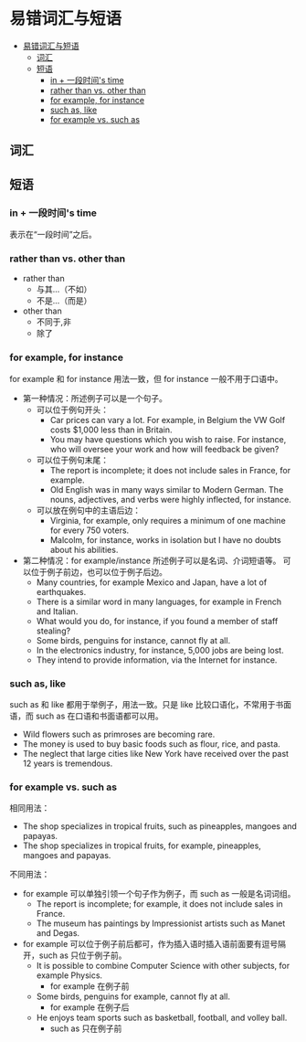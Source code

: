 # 易错词汇与短语

- [易错词汇与短语](#易错词汇与短语)
  - [词汇](#词汇)
  - [短语](#短语)
    - [in + 一段时间's time](#in--一段时间s-time)
    - [rather than vs. other than](#rather-than-vs-other-than)
    - [for example, for instance](#for-example-for-instance)
    - [such as, like](#such-as-like)
    - [for example vs. such as](#for-example-vs-such-as)

## 词汇

## 短语

### in + 一段时间's time

表示在“一段时间”之后。

### rather than vs. other than

- rather than
  - 与其…（不如）
  - 不是…（而是）
- other than
  - 不同于,非
  - 除了

### for example, for instance

for example 和 for instance 用法一致，但 for instance 一般不用于口语中。

- 第一种情况：所述例子可以是一个句子。
  - 可以位于例句开头：
    - Car prices can vary a lot. For example, in Belgium the VW Golf costs
      $1,000 less than in Britain.
    - You may have questions which you wish to raise. For instance, who will
      oversee your work and how will feedback be given?
  - 可以位于例句末尾：
    - The report is incomplete; it does not include sales in France, for
      example.
    - Old English was in many ways similar to Modern German. The nouns,
      adjectives, and verbs were highly inflected, for instance.
  - 可以放在例句中的主语后边：
    - Virginia, for example, only requires a minimum of one machine for every
      750 voters.
    - Malcolm, for instance, works in isolation but I have no doubts about his
      abilities.
- 第二种情况：for example/instance 所述例子可以是名词、介词短语等。
  可以位于例子前边，也可以位于例子后边。
  - Many countries, for example Mexico and Japan, have a lot of earthquakes.
  - There is a similar word in many languages, for example in French and
    Italian.
  - What would you do, for instance, if you found a member of staff stealing?
  - Some birds, penguins for instance, cannot fly at all.
  - In the electronics industry, for instance, 5,000 jobs are being lost.
  - They intend to provide information, via the Internet for instance.

### such as, like

such as 和 like 都用于举例子，用法一致。只是 like 比较口语化，不常用于书面语，而 such as
在口语和书面语都可以用。

- Wild flowers such as primroses are becoming rare.
- The money is used to buy basic foods such as flour, rice, and pasta.
- The neglect that large cities like New York have received over the past 12
  years is tremendous.

### for example vs. such as

相同用法：

- The shop specializes in tropical fruits, such as pineapples, mangoes and
  papayas.
- The shop specializes in tropical fruits, for example, pineapples, mangoes and
  papayas.

不同用法：

- for example 可以单独引领一个句子作为例子，而 such as 一般是名词词组。
  - The report is incomplete; for example, it does not include sales in France.
  - The museum has paintings by Impressionist artists such as Manet and Degas.
- for example 可以位于例子前后都可，作为插入语时插入语前面要有逗号隔开，such as
  只位于例子前。
  - It is possible to combine Computer Science with other subjects, for example
    Physics.
    - for example 在例子前
  - Some birds, penguins for example, cannot fly at all.
    - for example 在例子后
  - He enjoys team sports such as basketball, football, and volley ball.
    - such as 只在例子前
